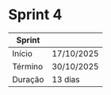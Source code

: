 # Sprint 4

| Sprint | |
|--------|----------------|
| Início | 17/10/2025 |
| Término | 30/10/2025 |
| Duração | 13 dias |
